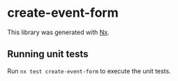 # create-event-form

This library was generated with [Nx](https://nx.dev).

## Running unit tests

Run `nx test create-event-form` to execute the unit tests.
